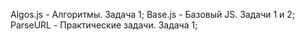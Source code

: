 Algos.js - Алгоритмы. Задача 1;
Base.js - Базовый JS. Задачи 1 и 2;
ParseURL - Практические задачи. Задача 1;
